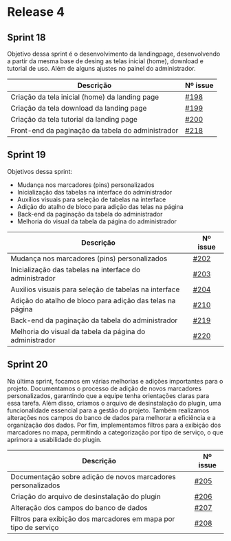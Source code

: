 # **Release 4**

## **Sprint 18**

Objetivo dessa sprint é o desenvolvimento da landingpage, desenvolvendo a partir da mesma base de desing as telas inicial (home), download e tutorial de uso. Além de alguns ajustes no painel do administrador.

|Descrição| Nº issue|
|---------|---------|
| Criação da tela inicial (home) da landing page |<a href="https://github.com/ResidenciaTICBrisa/T2G8-Plugin-Wordpress/issues/198" target="_blank">#198</a></li>|
| Criação da tela download da landing page |<a href="https://github.com/ResidenciaTICBrisa/T2G8-Plugin-Wordpress/issues/199" target="_blank">#199</a></li>|
| Criação da tela tutorial da landing page |<a href="https://github.com/ResidenciaTICBrisa/T2G8-Plugin-Wordpress/issues/200" target="_blank">#200</a></li>|
| Front-end da paginação da tabela do administrador |<a href="https://github.com/ResidenciaTICBrisa/T2G8-Plugin-Wordpress/issues/218" target="_blank">#218</a></li>|


## **Sprint 19**

Objetivos dessa sprint:

- Mudança nos marcadores (pins) personalizados
- Inicialização das tabelas na interface do administrador
- Auxílios visuais para seleção de tabelas na interface
- Adição do atalho de bloco para adição das telas na página
- Back-end da paginação da tabela do administrador
- Melhoria do visual da tabela da página do administrador


|Descrição| Nº issue|
|---------|---------|
| Mudança nos marcadores (pins) personalizados |<a href="https://github.com/ResidenciaTICBrisa/T2G8-Plugin-Wordpress/issues/202" target="_blank">#202</a></li>|
| Inicialização das tabelas na interface do administrador |<a href="https://github.com/ResidenciaTICBrisa/T2G8-Plugin-Wordpress/issues/203" target="_blank">#203</a></li>|
| Auxilios visuais para seleção de tabelas na interface |<a href="https://github.com/ResidenciaTICBrisa/T2G8-Plugin-Wordpress/issues/204" target="_blank">#204</a></li>|
| Adição do atalho de bloco para adição das telas na página |<a href="https://github.com/ResidenciaTICBrisa/T2G8-Plugin-Wordpress/issues/210" target="_blank">#210</a></li>|
| Back-end da paginação da tabela do administrador |<a href="https://github.com/ResidenciaTICBrisa/T2G8-Plugin-Wordpress/issues/219" target="_blank">#219</a></li>|
| Melhoria do visual da tabela da página do administrador |<a href="https://github.com/ResidenciaTICBrisa/T2G8-Plugin-Wordpress/issues/220" target="_blank">#220</a></li>|


## **Sprint 20**

Na última sprint, focamos em várias melhorias e adições importantes para o projeto. Documentamos o processo de adição de novos marcadores personalizados, garantindo que a equipe tenha orientações claras para essa tarefa. Além disso, criamos o arquivo de desinstalação do plugin, uma funcionalidade essencial para a gestão do projeto. Também realizamos alterações nos campos do banco de dados para melhorar a eficiência e a organização dos dados. Por fim, implementamos filtros para a exibição dos marcadores no mapa, permitindo a categorização por tipo de serviço, o que aprimora a usabilidade do plugin.

|Descrição| Nº issue|
|---------|---------|
| Documentação sobre adição de novos marcadores personalizados |<a href="https://github.com/ResidenciaTICBrisa/T2G8-Plugin-Wordpress/issues/205" target="_blank">#205</a></li>|
| Criação do arquivo de desinstalação do plugin |<a href="https://github.com/ResidenciaTICBrisa/T2G8-Plugin-Wordpress/issues/206" target="_blank">#206</a></li>|
| Alteração dos campos do banco de dados |<a href="https://github.com/ResidenciaTICBrisa/T2G8-Plugin-Wordpress/issues/207" target="_blank">#207</a></li>|
| Filtros para exibição dos marcadores em mapa por tipo de serviço |<a href="https://github.com/ResidenciaTICBrisa/T2G8-Plugin-Wordpress/issues/208" target="_blank">#208</a></li>|